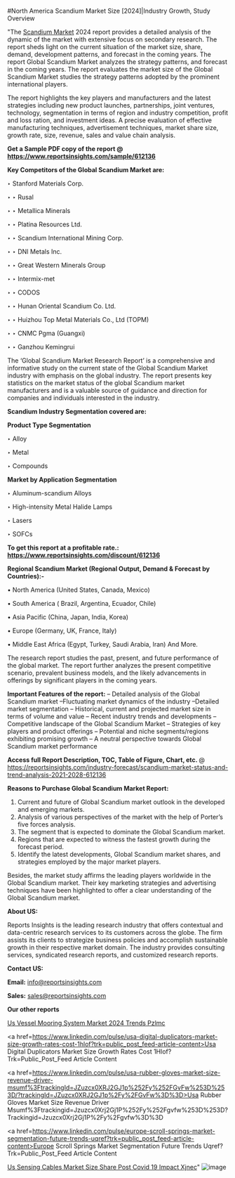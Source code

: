 #North America Scandium Market Size [2024]|Industry Growth, Study Overview

"The <a href=https://www.reportsinsights.com/sample/612136>Scandium Market</a> 2024 report provides a detailed analysis of the dynamic of the market with extensive focus on secondary research. The report sheds light on the current situation of the market size, share, demand, development patterns, and forecast in the coming years. The report Global Scandium Market analyzes the strategy patterns, and forecast in the coming years. The report evaluates the market size of the Global Scandium Market studies the strategy patterns adopted by the prominent international players.

The report highlights the key players and manufacturers and the latest strategies including new product launches, partnerships, joint ventures, technology, segmentation in terms of region and industry competition, profit and loss ration, and investment ideas. A precise evaluation of effective manufacturing techniques, advertisement techniques, market share size, growth rate, size, revenue, sales and value chain analysis.

<strong>Get a Sample PDF copy of the report @ <a href=https://www.reportsinsights.com/sample/612136 style=color:#0000ff;>https://www.reportsinsights.com/sample/612136</a></strong>

<strong>Key Competitors of the Global Scandium Market are:</strong>

‣ Stanford Materials Corp.

‣ 
‣ Rusal

‣ 
‣ Metallica Minerals

‣ 
‣ Platina Resources Ltd.

‣ 
‣ Scandium International Mining Corp.

‣ 
‣ DNI Metals Inc.

‣ 
‣ Great Western Minerals Group

‣ 
‣ Intermix-met

‣ 
‣ CODOS

‣ 
‣ Hunan Oriental Scandium Co. Ltd.

‣ 
‣ Huizhou Top Metal Materials Co., Ltd (TOPM)

‣ 
‣ CNMC Pgma (Guangxi)

‣ 
‣ Ganzhou Kemingrui

The ‘Global Scandium Market Research Report’ is a comprehensive and informative study on the current state of the Global Scandium Market industry with emphasis on the global industry. The report presents key statistics on the market status of the global Scandium market manufacturers and is a valuable source of guidance and direction for companies and individuals interested in the industry.

<strong>Scandium Industry Segmentation covered are:</strong>

<strong>Product Type Segmentation</strong>

‣    Alloy

‣ Metal

‣ Compounds

<strong>Market by Application Segmentation</strong>

‣   Aluminum-scandium Alloys

‣ High-intensity Metal Halide Lamps

‣ Lasers

‣ SOFCs

<strong>To get this report at a profitable rate.: <a href=https://www.reportsinsights.com/discount/612136 style=color:#0000ff;>https://www.reportsinsights.com/discount/612136</a></strong>

<strong>Regional Scandium Market (Regional Output, Demand &amp; Forecast by Countries):-</strong>

• North America (United States, Canada, Mexico)

• South America ( Brazil, Argentina, Ecuador, Chile)

• Asia Pacific (China, Japan, India, Korea)

• Europe (Germany, UK, France, Italy)

• Middle East Africa (Egypt, Turkey, Saudi Arabia, Iran) And More.

The research report studies the past, present, and future performance of the global market. The report further analyzes the present competitive scenario, prevalent business models, and the likely advancements in offerings by significant players in the coming years.

<strong>Important Features of the report:</strong>
– Detailed analysis of the Global Scandium market
–Fluctuating market dynamics of the industry
–Detailed market segmentation
– Historical, current and projected market size in terms of volume and value
– Recent industry trends and developments
– Competitive landscape of the Global Scandium Market
– Strategies of key players and product offerings
– Potential and niche segments/regions exhibiting promising growth
– A neutral perspective towards Global Scandium market performance

<strong>Access full Report Description, TOC, Table of Figure, Chart, etc. </strong>@   <a href=https://reportsinsights.com/industry-forecast/scandium-market-status-and-trend-analysis-2021-2028-612136 style=color:#0000ff;>https://reportsinsights.com/industry-forecast/scandium-market-status-and-trend-analysis-2021-2028-612136</a>

<strong>Reasons to Purchase Global Scandium Market Report:</strong>
1. Current and future of Global Scandium market outlook in the developed and emerging markets.
2. Analysis of various perspectives of the market with the help of Porter’s five forces analysis.
3. The segment that is expected to dominate the Global Scandium market.
4. Regions that are expected to witness the fastest growth during the forecast period.
5. Identify the latest developments, Global Scandium market shares, and strategies employed by the major market players.

Besides, the market study affirms the leading players worldwide in the Global Scandium market. Their key marketing strategies and advertising techniques have been highlighted to offer a clear understanding of the Global Scandium market.

<strong><strong>About US</strong>:</strong>

Reports Insights is the leading research industry that offers contextual and data-centric research services to its customers across the globe. The firm assists its clients to strategize business policies and accomplish sustainable growth in their respective market domain. The industry provides consulting services, syndicated research reports, and customized research reports.

<strong>Contact US:</strong>

<p class=><b>Email:</b> <a href=mailto:info@reportsinsights.com>info@reportsinsights.com</a></p>
<p class=><b>Sales:</b> <a href=mailto:sales@reportsinsights.com>sales@reportsinsights.com</a></p>

<strong>Our other reports</strong>

<a href=https://www.linkedin.com/pulse/us-vessel-mooring-system-market-2024-trends-pzlmc/>Us Vessel Mooring System Market 2024 Trends Pzlmc</a>

<a href=https://www.linkedin.com/pulse/usa-digital-duplicators-market-size-growth-rates-cost-1hlof?trk=public_post_feed-article-content>Usa Digital Duplicators Market Size Growth Rates Cost 1Hlof?Trk=Public_Post_Feed Article Content</a>

<a href=https://www.linkedin.com/pulse/usa-rubber-gloves-market-size-revenue-driver-msumf%3FtrackingId=JZuzcx0XRJ2GJ1p%252Fy%252FGvFw%253D%253D/?trackingId=JZuzcx0XRJ2GJ1p%2Fy%2FGvFw%3D%3D>Usa Rubber Gloves Market Size Revenue Driver Msumf%3Ftrackingid=Jzuzcx0Xrj2Gj1P%252Fy%252Fgvfw%253D%253D?Trackingid=Jzuzcx0Xrj2Gj1P%2Fy%2Fgvfw%3D%3D</a>

<a href=https://www.linkedin.com/pulse/europe-scroll-springs-market-segmentation-future-trends-uqref?trk=public_post_feed-article-content>Europe Scroll Springs Market Segmentation Future Trends Uqref?Trk=Public_Post_Feed Article Content</a>

<a href=https://www.linkedin.com/pulse/us-sensing-cables-market-size-share-post-covid-19-impact-xjnec/>Us Sensing Cables Market Size Share Post Covid 19 Impact Xjnec</a>"
![image](https://github.com/aanak123/RIMarketer1/assets/158471119/c6dd1805-2f93-4d6b-b1bd-f50e27ec4434)
